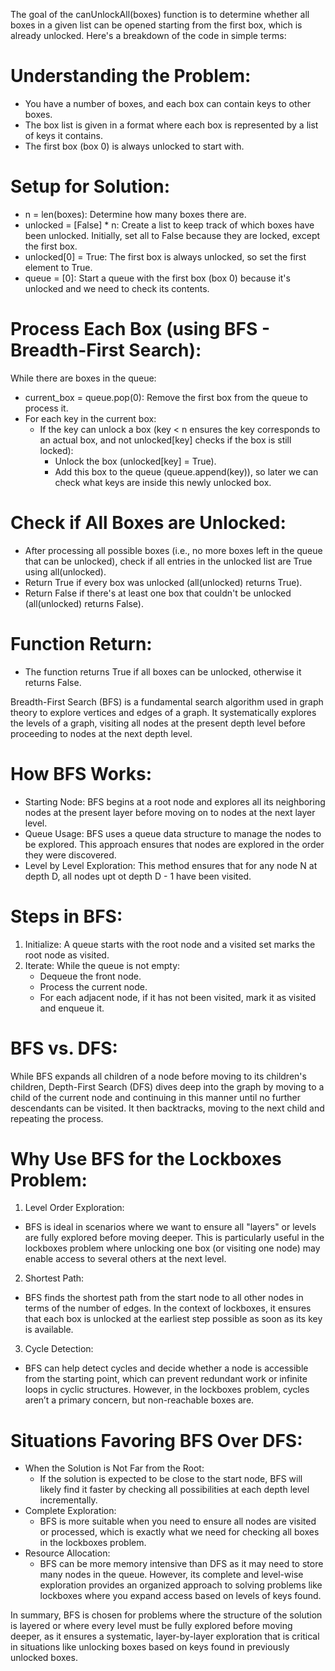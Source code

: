 The goal of the canUnlockAll(boxes) function is to determine whether all boxes in a given list can be opened starting from the first box, which is already unlocked. Here's a breakdown of the code in simple terms:

# Understanding the Problem:

- You have a number of boxes, and each box can contain keys to other boxes.
- The box list is given in a format where each box is represented by a list of keys it contains.
- The first box (box 0) is always unlocked to start with.

# Setup for Solution:

- n = len(boxes): Determine how many boxes there are.
- unlocked = [False] \* n: Create a list to keep track of which boxes have been unlocked. Initially, set all to False because they are locked, except the first box.
- unlocked[0] = True: The first box is always unlocked, so set the first element to True.
- queue = [0]: Start a queue with the first box (box 0) because it's unlocked and we need to check its contents.

# Process Each Box (using BFS - Breadth-First Search):

While there are boxes in the queue:

- current_box = queue.pop(0): Remove the first box from the queue to process it.
- For each key in the current box:
  - If the key can unlock a box (key < n ensures the key corresponds to an actual box, and not unlocked[key] checks if the box is still locked):
    - Unlock the box (unlocked[key] = True).
    - Add this box to the queue (queue.append(key)), so later we can check what keys are inside this newly unlocked box.

# Check if All Boxes are Unlocked:

- After processing all possible boxes (i.e., no more boxes left in the queue that can be unlocked), check if all entries in the unlocked list are True using all(unlocked).
- Return True if every box was unlocked (all(unlocked) returns True).
- Return False if there's at least one box that couldn't be unlocked (all(unlocked) returns False).

# Function Return:

- The function returns True if all boxes can be unlocked, otherwise it returns False.

Breadth-First Search (BFS) is a fundamental search algorithm used in graph theory to explore vertices and edges of a graph. It systematically explores the levels of a graph, visiting all nodes at the present depth level before proceeding to nodes at the next depth level.

# How BFS Works:

- Starting Node: BFS begins at a root node and explores all its neighboring nodes at the present layer before moving on to nodes at the next layer level.
- Queue Usage: BFS uses a queue data structure to manage the nodes to be explored. This approach ensures that nodes are explored in the order they were discovered.
- Level by Level Exploration: This method ensures that for any node N at depth D, all nodes upt ot depth D - 1 have been visited.

# Steps in BFS:

1. Initialize: A queue starts with the root node and a visited set marks the root node as visited.
2. Iterate: While the queue is not empty:
   - Dequeue the front node.
   - Process the current node.
   - For each adjacent node, if it has not been visited, mark it as visited and enqueue it.

# BFS vs. DFS:

While BFS expands all children of a node before moving to its children's children, Depth-First Search (DFS) dives deep into the graph by moving to a child of the current node and continuing in this manner until no further descendants can be visited. It then backtracks, moving to the next child and repeating the process.

# Why Use BFS for the Lockboxes Problem:

1. Level Order Exploration:

- BFS is ideal in scenarios where we want to ensure all "layers" or levels are fully explored before moving deeper. This is particularly useful in the lockboxes problem where unlocking one box (or visiting one node) may enable access to several others at the next level.

2. Shortest Path:

- BFS finds the shortest path from the start node to all other nodes in terms of the number of edges. In the context of lockboxes, it ensures that each box is unlocked at the earliest step possible as soon as its key is available.

3. Cycle Detection:

- BFS can help detect cycles and decide whether a node is accessible from the starting point, which can prevent redundant work or infinite loops in cyclic structures. However, in the lockboxes problem, cycles aren’t a primary concern, but non-reachable boxes are.

# Situations Favoring BFS Over DFS:

- When the Solution is Not Far from the Root:
  - If the solution is expected to be close to the start node, BFS will likely find it faster by checking all possibilities at each depth level incrementally.
- Complete Exploration:
  - BFS is more suitable when you need to ensure all nodes are visited or processed, which is exactly what we need for checking all boxes in the lockboxes problem.
- Resource Allocation:
  - BFS can be more memory intensive than DFS as it may need to store many nodes in the queue. However, its complete and level-wise exploration provides an organized approach to solving problems like lockboxes where you expand access based on levels of keys found.

In summary, BFS is chosen for problems where the structure of the solution is layered or where every level must be fully explored before moving deeper, as it ensures a systematic, layer-by-layer exploration that is critical in situations like unlocking boxes based on keys found in previously unlocked boxes.